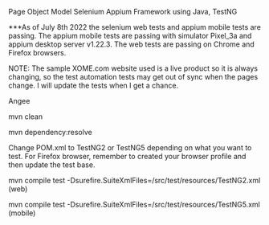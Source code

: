 Page Object Model Selenium Appium Framework using Java, TestNG

***As of July 8th 2022 the selenium web tests and appium mobile tests are passing.
The appium mobile tests are passing with simulator Pixel_3a and appium desktop server v1.22.3.
The web tests are passing on Chrome and Firefox browsers.


NOTE:
The sample XOME.com website used is a live product so it is always changing, so the test automation tests may get out of sync when the pages change.
I will update the tests when I get a chance.

Angee

mvn clean


mvn dependency:resolve

Change POM.xml to TestNG2 or TestNG5 depending on what you want to test. 
For Firefox browser, remember to created your browser profile and then update the test base.

mvn compile test -Dsurefire.SuiteXmlFiles=/src/test/resources/TestNG2.xml (web)


mvn compile test -Dsurefire.SuiteXmlFiles=/src/test/resources/TestNG5.xml (mobile)

